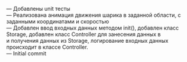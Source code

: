 ﻿— Добавлены unit тесты<br>
— Реализована анимация движения шарика в заданной области, с заданными координатами и скоростью<br>
— Добавлен ввод входных данных методом init(), добавлен класс Storage, добавлен класс Controller для занесения данных в<br>
и получения данных из Storage, логирование входных данных происходит в классе Controller.<br>
— Initial commit<br>

